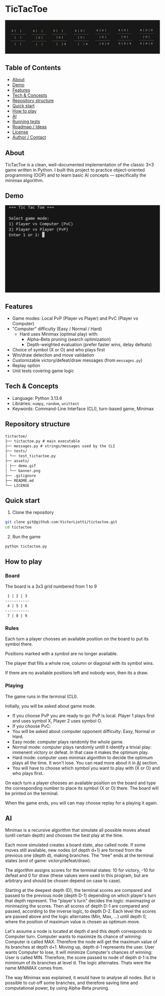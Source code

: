 # TicTacToe

![Project Banner](./assets/banner.png)

## Table of Contents

- [About](#about)
- [Demo](#demo)
- [Features](#features)
- [Tech & Concepts](#tech--concepts)
- [Repository structure](#repository-structure)
- [Quick start](#quick-start)
- [How to play](#how-to-play)
- [AI](#ai)
- [Running tests](#running-tests)
- [Roadmap / Ideas](#roadmap--ideas)
- [License](#license)
- [Author / Contact](#author--contact)

## About

TicTacToe is a clean, well-documented implementation of the classic 3×3 game written in Python.
I built this project to practice object-oriented programming (OOP) and to learn basic AI concepts — specifically the minimax algorithm.

## Demo
![Game demo](./assets/demo.gif)

## Features

- Game modes: Local PvP (Player vs Player) and PvC (Player vs Computer)
- "Computer" difficulty (Easy / Normal / Hard)
  - Hard uses Minimax (optimal play) with:
    - Alpha–Beta pruning (search optimization)
    - Depth-weighted evaluation (prefer faster wins, delay defeats)
- Choice of symbol (X or O) and who plays first
- Win/draw detection and move validation
- Customizable victory/defeat/draw messages (from `messages.py`)
- Replay option
- Unit tests covering game logic

## Tech & Concepts

- Language: Python 3.13.6
- Libraries: `numpy`, `random`, `unittest`
- Keywords: Command-Line Interface (CLI), turn-based game, Minimax

## Repository structure
```
tictactoe/
├── tictactoe.py # main executable
├── messages.py # strings/messages used by the CLI
├── tests/
│ └── test_tictactoe.py
├── assets/
│ ├── demo.gif
│ └── banner.png
├── .gitignore
├── README.md
└── LICENSE
```

## Quick start

1. Clone the repository

```bash
git clone git@github.com:VictorLiotti/tictactoe.git
cd tictactoe
```

2. Run the game
```
python tictactoe.py
```

## How to play

### Board

The board is a 3x3 grid numbered from 1 to 9

```
 1 | 2 | 3
-----------
 4 | 5 | 6
-----------
 7 | 8 | 9
```

### Rules

Each turn a player chooses an available position on the board to put its symbol there.

Positions marked with a symbol are no longer available.

The player that fills a whole row, column or diagonal with its symbol wins.

If there are no available positions left and nobody won, then its a draw.


### Playing

The game runs in the terminal (CLI).

Initially, you will be asked about game mode.

- If you choose PvP you are ready to go: PvP is local. Player 1 plays first and uses symbol X, Player 2 uses symbol O.
- If you choose PvC:
 - You will be asked about computer opponent difficulty: Easy, Normal or Hard.
  - Easy mode: computer plays randomly the whole game.
  - Normal mode: computer plays randomly untill it identify a trivial play: immenent victory or defeat. In that case it makes the optimum play.
  - Hard mode: computer uses minimax algorithm to decide the optimum plays all the time. It won't lose. You can read more about it in [AI](#ai) section.
 - You will have to choose which symbol you want to play with (X or O) and who plays first.

On each turn a player chooses an available position on the board and type the corresponding number to place its symbol (X or O) there. The board will be printed on the terminal.

When the game ends, you will can may choose replay for a playing it again.

## AI

Minimax is a recursive algorithm that simulate all possible moves ahead (until certain depth) and chooses the best play at the time.

Each move simulated creates a board state, also called node. If some moves still available, new nodes (of depth d+1) are formed from the previous one (depth d), making branches. The "tree" ends at the terminal states (end of game: victory/defeat/draw).

The algorithm assigns scores for the terminal states: 10 for victory, -10 for defeat and 0 for draw (these values were used in this program, but are arbitrary and should be chosen depend on case to case).

Starting at the deepest depth (D), the terminal scores are compared and passed to the previous node (depth D-1) depending on which player's turn that depth represent. The "player's turn" decides the logic: maximazing or minimazing the scores. Then all scores of depth D-1 are compared and passed, according to the inverse logic, to depth D-2. Each level the scores are passed above and the logic alternates (Min, Max, ...) until depth 0, where the position of maximum value is chosen as optimum move.

Let's assume a node is located at depth d and this depth corresponds to Computer turn. Computer wants to maximize its chance of winning: Computer is called MAX. Therefore the node will get the maximum value of its branches at depth d+1. Moving up, depth d-1 represents the user. User wants Computer to lose, it will minimize Computer's chances of winning: User is called MIN. Therefore, the score passed to node of depth d-1 is the mimimum of its branches at level d. The logic alternates. Thats were the name MINIMAX comes from.

The way Minimax was explained, it would have to analyse all nodes. But is possible to cut-off some branches, and therefore saving time and computational power, by using Alpha-Beta pruning.




